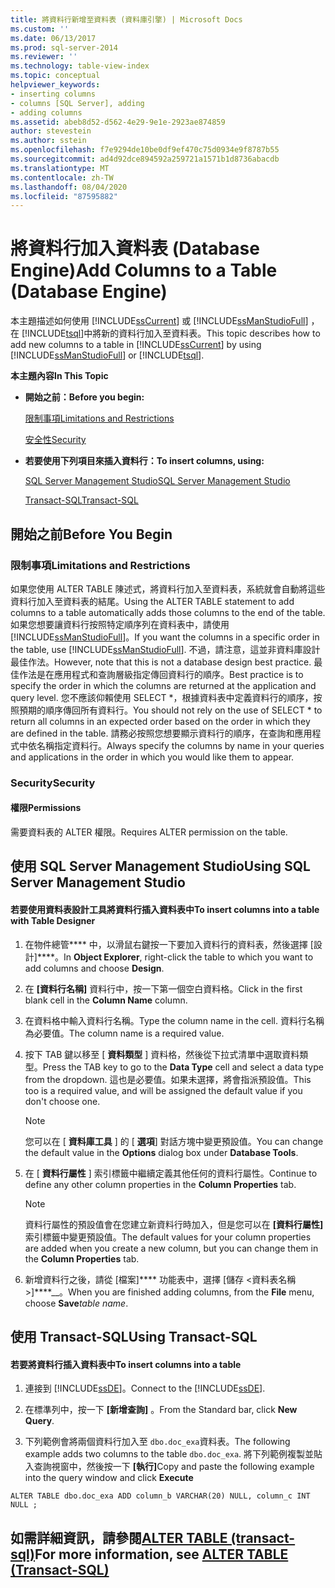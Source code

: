```yaml
---
title: 將資料行新增至資料表 (資料庫引擎) | Microsoft Docs
ms.custom: ''
ms.date: 06/13/2017
ms.prod: sql-server-2014
ms.reviewer: ''
ms.technology: table-view-index
ms.topic: conceptual
helpviewer_keywords:
- inserting columns
- columns [SQL Server], adding
- adding columns
ms.assetid: abeb8d52-d562-4e29-9e1e-2923ae874859
author: stevestein
ms.author: sstein
ms.openlocfilehash: f7e9294de10be0df9ef470c75d0934e9f8787b55
ms.sourcegitcommit: ad4d92dce894592a259721a1571b1d8736abacdb
ms.translationtype: MT
ms.contentlocale: zh-TW
ms.lasthandoff: 08/04/2020
ms.locfileid: "87595882"
---
```

# <a name="add-columns-to-a-table-database-engine"></a><span data-ttu-id="a24ce-102">將資料行加入資料表 (Database Engine)</span><span class="sxs-lookup"><span data-stu-id="a24ce-102">Add Columns to a Table (Database Engine)</span></span>
  <span data-ttu-id="a24ce-103">本主題描述如何使用 [!INCLUDE[ssCurrent](../../includes/sscurrent-md.md)] 或 [!INCLUDE[ssManStudioFull](../../includes/ssmanstudiofull-md.md)] ，在 [!INCLUDE[tsql](../../includes/tsql-md.md)]中將新的資料行加入至資料表。</span><span class="sxs-lookup"><span data-stu-id="a24ce-103">This topic describes how to add new columns to a table in [!INCLUDE[ssCurrent](../../includes/sscurrent-md.md)] by using [!INCLUDE[ssManStudioFull](../../includes/ssmanstudiofull-md.md)] or [!INCLUDE[tsql](../../includes/tsql-md.md)].</span></span>  
  
 <span data-ttu-id="a24ce-104">**本主題內容**</span><span class="sxs-lookup"><span data-stu-id="a24ce-104">**In This Topic**</span></span>  
  
-   <span data-ttu-id="a24ce-105">**開始之前：**</span><span class="sxs-lookup"><span data-stu-id="a24ce-105">**Before you begin:**</span></span>  
  
     [<span data-ttu-id="a24ce-106">限制事項</span><span class="sxs-lookup"><span data-stu-id="a24ce-106">Limitations and Restrictions</span></span>](#Restrictions)  
  
     [<span data-ttu-id="a24ce-107">安全性</span><span class="sxs-lookup"><span data-stu-id="a24ce-107">Security</span></span>](#Security)  
  
-   <span data-ttu-id="a24ce-108">**若要使用下列項目來插入資料行：**</span><span class="sxs-lookup"><span data-stu-id="a24ce-108">**To insert columns, using:**</span></span>  
  
     [<span data-ttu-id="a24ce-109">SQL Server Management Studio</span><span class="sxs-lookup"><span data-stu-id="a24ce-109">SQL Server Management Studio</span></span>](#SSMSProcedure)  
  
     [<span data-ttu-id="a24ce-110">Transact-SQL</span><span class="sxs-lookup"><span data-stu-id="a24ce-110">Transact-SQL</span></span>](#TsqlProcedure)  
  
##  <a name="before-you-begin"></a><a name="BeforeYouBegin"></a> <span data-ttu-id="a24ce-111">開始之前</span><span class="sxs-lookup"><span data-stu-id="a24ce-111">Before You Begin</span></span>  
  
###  <a name="limitations-and-restrictions"></a><a name="Restrictions"></a> <span data-ttu-id="a24ce-112">限制事項</span><span class="sxs-lookup"><span data-stu-id="a24ce-112">Limitations and Restrictions</span></span>  
 <span data-ttu-id="a24ce-113">如果您使用 ALTER TABLE 陳述式，將資料行加入至資料表，系統就會自動將這些資料行加入至資料表的結尾。</span><span class="sxs-lookup"><span data-stu-id="a24ce-113">Using the ALTER TABLE statement to add columns to a table automatically adds those columns to the end of the table.</span></span> <span data-ttu-id="a24ce-114">如果您想要讓資料行按照特定順序列在資料表中，請使用 [!INCLUDE[ssManStudioFull](../../includes/ssmanstudiofull-md.md)]。</span><span class="sxs-lookup"><span data-stu-id="a24ce-114">If you want the columns in a specific order in the table, use [!INCLUDE[ssManStudioFull](../../includes/ssmanstudiofull-md.md)].</span></span> <span data-ttu-id="a24ce-115">不過，請注意，這並非資料庫設計最佳作法。</span><span class="sxs-lookup"><span data-stu-id="a24ce-115">However, note that this is not a database design best practice.</span></span> <span data-ttu-id="a24ce-116">最佳作法是在應用程式和查詢層級指定傳回資料行的順序。</span><span class="sxs-lookup"><span data-stu-id="a24ce-116">Best practice is to specify the order in which the columns are returned at the application and query level.</span></span> <span data-ttu-id="a24ce-117">您不應該仰賴使用 SELECT \*，根據資料表中定義資料行的順序，按照預期的順序傳回所有資料行。</span><span class="sxs-lookup"><span data-stu-id="a24ce-117">You should not rely on the use of SELECT \* to return all columns in an expected order based on the order in which they are defined in the table.</span></span> <span data-ttu-id="a24ce-118">請務必按照您想要顯示資料行的順序，在查詢和應用程式中依名稱指定資料行。</span><span class="sxs-lookup"><span data-stu-id="a24ce-118">Always specify the columns by name in your queries and applications in the order in which you would like them to appear.</span></span>  
  
###  <a name="security"></a><a name="Security"></a> <span data-ttu-id="a24ce-119">Security</span><span class="sxs-lookup"><span data-stu-id="a24ce-119">Security</span></span>  
  
####  <a name="permissions"></a><a name="Permissions"></a> <span data-ttu-id="a24ce-120">權限</span><span class="sxs-lookup"><span data-stu-id="a24ce-120">Permissions</span></span>  
 <span data-ttu-id="a24ce-121">需要資料表的 ALTER 權限。</span><span class="sxs-lookup"><span data-stu-id="a24ce-121">Requires ALTER permission on the table.</span></span>  
  
##  <a name="using-sql-server-management-studio"></a><a name="SSMSProcedure"></a> <span data-ttu-id="a24ce-122">使用 SQL Server Management Studio</span><span class="sxs-lookup"><span data-stu-id="a24ce-122">Using SQL Server Management Studio</span></span>  
  
#### <a name="to-insert-columns-into-a-table-with-table-designer"></a><span data-ttu-id="a24ce-123">若要使用資料表設計工具將資料行插入資料表中</span><span class="sxs-lookup"><span data-stu-id="a24ce-123">To insert columns into a table with Table Designer</span></span>  
  
1.  <span data-ttu-id="a24ce-124">在物件總管\*\*\*\* 中，以滑鼠右鍵按一下要加入資料行的資料表，然後選擇 [設計]\*\*\*\*。</span><span class="sxs-lookup"><span data-stu-id="a24ce-124">In **Object Explorer**, right-click the table to which you want to add columns and choose **Design**.</span></span>  
  
2.  <span data-ttu-id="a24ce-125">在 **[資料行名稱]** 資料行中，按一下第一個空白資料格。</span><span class="sxs-lookup"><span data-stu-id="a24ce-125">Click in the first blank cell in the **Column Name** column.</span></span>  
  
3.  <span data-ttu-id="a24ce-126">在資料格中輸入資料行名稱。</span><span class="sxs-lookup"><span data-stu-id="a24ce-126">Type the column name in the cell.</span></span> <span data-ttu-id="a24ce-127">資料行名稱為必要值。</span><span class="sxs-lookup"><span data-stu-id="a24ce-127">The column name is a required value.</span></span>  
  
4.  <span data-ttu-id="a24ce-128">按下 TAB 鍵以移至 [ **資料類型** ] 資料格，然後從下拉式清單中選取資料類型。</span><span class="sxs-lookup"><span data-stu-id="a24ce-128">Press the TAB key to go to the **Data Type** cell and select a data type from the dropdown.</span></span> <span data-ttu-id="a24ce-129">這也是必要值。如果未選擇，將會指派預設值。</span><span class="sxs-lookup"><span data-stu-id="a24ce-129">This too is a required value, and will be assigned the default value if you don't choose one.</span></span>  
  
    > [!NOTE]  
    >  <span data-ttu-id="a24ce-130"> 您可以在 [ **資料庫工具** ] 的 [ **選項**] 對話方塊中變更預設值。</span><span class="sxs-lookup"><span data-stu-id="a24ce-130">You can change the default value in the **Options** dialog box under **Database Tools**.</span></span>  
  
5.  <span data-ttu-id="a24ce-131">在 [ **資料行屬性** ] 索引標籤中繼續定義其他任何的資料行屬性。</span><span class="sxs-lookup"><span data-stu-id="a24ce-131">Continue to define any other column properties in the **Column Properties** tab.</span></span>  
  
    > [!NOTE]  
    >  <span data-ttu-id="a24ce-132"> 資料行屬性的預設值會在您建立新資料行時加入，但是您可以在 **[資料行屬性]** 索引標籤中變更預設值。</span><span class="sxs-lookup"><span data-stu-id="a24ce-132">The default values for your column properties are added when you create a new column, but you can change them in the **Column Properties** tab.</span></span>  
  
6.  <span data-ttu-id="a24ce-133">新增資料行之後，請從 [檔案]\*\*\*\* 功能表中，選擇 [儲存 <資料表名稱>]\*\*\*\*__。</span><span class="sxs-lookup"><span data-stu-id="a24ce-133">When you are finished adding columns, from the **File** menu, choose **Save**_table name_.</span></span>  
  
##  <a name="using-transact-sql"></a><a name="TsqlProcedure"></a> <span data-ttu-id="a24ce-134">使用 Transact-SQL</span><span class="sxs-lookup"><span data-stu-id="a24ce-134">Using Transact-SQL</span></span>  
  
#### <a name="to-insert-columns-into-a-table"></a><span data-ttu-id="a24ce-135">若要將資料行插入資料表中</span><span class="sxs-lookup"><span data-stu-id="a24ce-135">To insert columns into a table</span></span>  
  
1.  <span data-ttu-id="a24ce-136">連接到 [!INCLUDE[ssDE](../../includes/ssde-md.md)]。</span><span class="sxs-lookup"><span data-stu-id="a24ce-136">Connect to the [!INCLUDE[ssDE](../../includes/ssde-md.md)].</span></span>  
  
2.  <span data-ttu-id="a24ce-137">在標準列中，按一下 **[新增查詢]** 。</span><span class="sxs-lookup"><span data-stu-id="a24ce-137">From the Standard bar, click **New Query**.</span></span>  
  
3.  <span data-ttu-id="a24ce-138">下列範例會將兩個資料行加入至 `dbo.doc_exa`資料表。</span><span class="sxs-lookup"><span data-stu-id="a24ce-138">The following example adds two columns to the table `dbo.doc_exa`.</span></span> <span data-ttu-id="a24ce-139">將下列範例複製並貼入查詢視窗中，然後按一下 **[執行]**</span><span class="sxs-lookup"><span data-stu-id="a24ce-139">Copy and paste the following example into the query window and click **Execute**</span></span>  
  
```  
ALTER TABLE dbo.doc_exa ADD column_b VARCHAR(20) NULL, column_c INT NULL ;  
```  
  
##  <a name="for-more-information-see-alter-table-40transact-sql41"></a><a name="FollowUp"></a><span data-ttu-id="a24ce-140">如需詳細資訊，請參閱[ALTER TABLE &#40;transact-sql&#41;](/sql/t-sql/statements/alter-table-transact-sql)</span><span class="sxs-lookup"><span data-stu-id="a24ce-140">For more information, see [ALTER TABLE &#40;Transact-SQL&#41;](/sql/t-sql/statements/alter-table-transact-sql)</span></span>  
  
  
